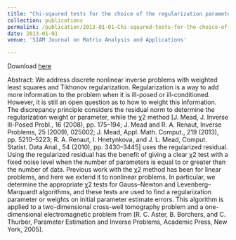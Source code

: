 ```yaml
---
title: "Chi-sqaured tests for the choice of the regularization parameter in nonlinear inverse problems"
collection: publications
permalink: /publication/2013-01-01-Chi-sqaured-tests-for-the-choice-of-the-regularization-parameter-in-nonlinear-inverse-problems
date: 2013-01-01
venue: 'SIAM Journal on Matrix Analysis and Applications'

---
```

Download [here](https://math.boisestate.edu/~mead/papers/nonlinear.pdf)

Abstract: 
We address discrete nonlinear inverse problems with weighted least squares and
Tikhonov regularization. Regularization is a way to add more information to the problem when
it is ill-posed or ill-conditioned. However, it is still an open question as to how to weight this
information. The discrepancy principle considers the residual norm to determine the regularization
weight or parameter, while the χ2 method [J. Mead, J. Inverse Ill-Posed Probl., 16 (2008), pp. 175–194; J. Mead and R. A. Renaut, Inverse Problems, 25 (2009), 025002; J. Mead, Appl. Math. Comput.,
219 (2013), pp. 5210–5223; R. A. Renaut, I. Hnetynkova, and J. L. Mead, Comput. Statist. Data
Anal., 54 (2010), pp. 3430–3445] uses the regularized residual. Using the regularized residual has
the benefit of giving a clear χ2 test with a fixed noise level when the number of parameters is equal
to or greater than the number of data. Previous work with the χ2 method has been for linear
problems, and here we extend it to nonlinear problems. In particular, we determine the appropriate
χ2 tests for Gauss–Newton and Levenberg–Marquardt algorithms, and these tests are used to find a
regularization parameter or weights on initial parameter estimate errors. This algorithm is applied to
a two-dimensional cross-well tomography problem and a one-dimensional electromagnetic problem
from [R. C. Aster, B. Borchers, and C. Thurber, Parameter Estimation and Inverse Problems,
Academic Press, New York, 2005].
